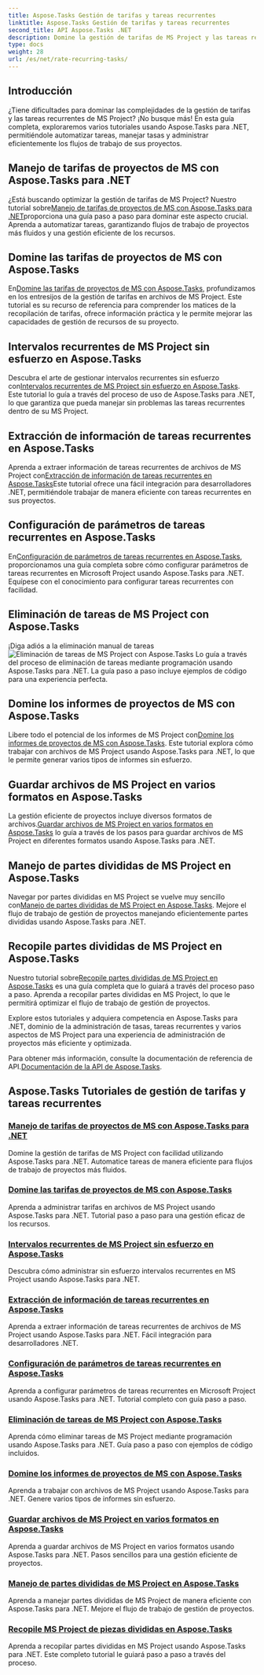 ```yaml
---
title: Aspose.Tasks Gestión de tarifas y tareas recurrentes
linktitle: Aspose.Tasks Gestión de tarifas y tareas recurrentes
second_title: API Aspose.Tasks .NET
description: Domine la gestión de tarifas de MS Project y las tareas recurrentes con Aspose.Tasks .NET. Aprenda a automatizar tareas, manejar tarifas y administrar partes divididas para flujos de trabajo de proyectos.
type: docs
weight: 28
url: /es/net/rate-recurring-tasks/
---
```


## Introducción

¿Tiene dificultades para dominar las complejidades de la gestión de tarifas y las tareas recurrentes de MS Project? ¡No busque más! En esta guía completa, exploraremos varios tutoriales usando Aspose.Tasks para .NET, permitiéndole automatizar tareas, manejar tasas y administrar eficientemente los flujos de trabajo de sus proyectos.

## Manejo de tarifas de proyectos de MS con Aspose.Tasks para .NET
 ¿Está buscando optimizar la gestión de tarifas de MS Project? Nuestro tutorial sobre[Manejo de tarifas de proyectos de MS con Aspose.Tasks para .NET](./handling-rates/)proporciona una guía paso a paso para dominar este aspecto crucial. Aprenda a automatizar tareas, garantizando flujos de trabajo de proyectos más fluidos y una gestión eficiente de los recursos.

## Domine las tarifas de proyectos de MS con Aspose.Tasks
 En[Domine las tarifas de proyectos de MS con Aspose.Tasks](./rate-collection/), profundizamos en los entresijos de la gestión de tarifas en archivos de MS Project. Este tutorial es su recurso de referencia para comprender los matices de la recopilación de tarifas, ofrece información práctica y le permite mejorar las capacidades de gestión de recursos de su proyecto.

## Intervalos recurrentes de MS Project sin esfuerzo en Aspose.Tasks
 Descubra el arte de gestionar intervalos recurrentes sin esfuerzo con[Intervalos recurrentes de MS Project sin esfuerzo en Aspose.Tasks](./recurring-intervals/). Este tutorial lo guía a través del proceso de uso de Aspose.Tasks para .NET, lo que garantiza que pueda manejar sin problemas las tareas recurrentes dentro de su MS Project.

## Extracción de información de tareas recurrentes en Aspose.Tasks
 Aprenda a extraer información de tareas recurrentes de archivos de MS Project con[Extracción de información de tareas recurrentes en Aspose.Tasks](./recurring-task-information/)Este tutorial ofrece una fácil integración para desarrolladores .NET, permitiéndole trabajar de manera eficiente con tareas recurrentes en sus proyectos.

## Configuración de parámetros de tareas recurrentes en Aspose.Tasks
 En[Configuración de parámetros de tareas recurrentes en Aspose.Tasks](./recurring-task-parameters/), proporcionamos una guía completa sobre cómo configurar parámetros de tareas recurrentes en Microsoft Project usando Aspose.Tasks para .NET. Equípese con el conocimiento para configurar tareas recurrentes con facilidad.

## Eliminación de tareas de MS Project con Aspose.Tasks
 ¡Diga adiós a la eliminación manual de tareas![Eliminación de tareas de MS Project con Aspose.Tasks](./removing-tasks/) Lo guía a través del proceso de eliminación de tareas mediante programación usando Aspose.Tasks para .NET. La guía paso a paso incluye ejemplos de código para una experiencia perfecta.

## Domine los informes de proyectos de MS con Aspose.Tasks
 Libere todo el potencial de los informes de MS Project con[Domine los informes de proyectos de MS con Aspose.Tasks](./report-types/). Este tutorial explora cómo trabajar con archivos de MS Project usando Aspose.Tasks para .NET, lo que le permite generar varios tipos de informes sin esfuerzo.

## Guardar archivos de MS Project en varios formatos en Aspose.Tasks
La gestión eficiente de proyectos incluye diversos formatos de archivos.[Guardar archivos de MS Project en varios formatos en Aspose.Tasks](./save-file-formats/) lo guía a través de los pasos para guardar archivos de MS Project en diferentes formatos usando Aspose.Tasks para .NET.

## Manejo de partes divididas de MS Project en Aspose.Tasks
 Navegar por partes divididas en MS Project se vuelve muy sencillo con[Manejo de partes divididas de MS Project en Aspose.Tasks](./split-parts/). Mejore el flujo de trabajo de gestión de proyectos manejando eficientemente partes divididas usando Aspose.Tasks para .NET.

## Recopile partes divididas de MS Project en Aspose.Tasks
 Nuestro tutorial sobre[Recopile partes divididas de MS Project en Aspose.Tasks](./split-part-collection/) es una guía completa que lo guiará a través del proceso paso a paso. Aprenda a recopilar partes divididas en MS Project, lo que le permitirá optimizar el flujo de trabajo de gestión de proyectos.

Explore estos tutoriales y adquiera competencia en Aspose.Tasks para .NET, dominio de la administración de tasas, tareas recurrentes y varios aspectos de MS Project para una experiencia de administración de proyectos más eficiente y optimizada.

 Para obtener más información, consulte la documentación de referencia de API.[Documentación de la API de Aspose.Tasks](https://reference.aspose.com/tasks/net/).

## Aspose.Tasks Tutoriales de gestión de tarifas y tareas recurrentes
### [Manejo de tarifas de proyectos de MS con Aspose.Tasks para .NET](./handling-rates/)
Domine la gestión de tarifas de MS Project con facilidad utilizando Aspose.Tasks para .NET. Automatice tareas de manera eficiente para flujos de trabajo de proyectos más fluidos.
### [Domine las tarifas de proyectos de MS con Aspose.Tasks](./rate-collection/)
Aprenda a administrar tarifas en archivos de MS Project usando Aspose.Tasks para .NET. Tutorial paso a paso para una gestión eficaz de los recursos.
### [Intervalos recurrentes de MS Project sin esfuerzo en Aspose.Tasks](./recurring-intervals/)
Descubra cómo administrar sin esfuerzo intervalos recurrentes en MS Project usando Aspose.Tasks para .NET.
### [Extracción de información de tareas recurrentes en Aspose.Tasks](./recurring-task-information/)
Aprenda a extraer información de tareas recurrentes de archivos de MS Project usando Aspose.Tasks para .NET. Fácil integración para desarrolladores .NET.
### [Configuración de parámetros de tareas recurrentes en Aspose.Tasks](./recurring-task-parameters/)
Aprenda a configurar parámetros de tareas recurrentes en Microsoft Project usando Aspose.Tasks para .NET. Tutorial completo con guía paso a paso.
### [Eliminación de tareas de MS Project con Aspose.Tasks](./removing-tasks/)
Aprenda cómo eliminar tareas de MS Project mediante programación usando Aspose.Tasks para .NET. Guía paso a paso con ejemplos de código incluidos.
### [Domine los informes de proyectos de MS con Aspose.Tasks](./report-types/)
Aprenda a trabajar con archivos de MS Project usando Aspose.Tasks para .NET. Genere varios tipos de informes sin esfuerzo.
### [Guardar archivos de MS Project en varios formatos en Aspose.Tasks](./save-file-formats/)
Aprenda a guardar archivos de MS Project en varios formatos usando Aspose.Tasks para .NET. Pasos sencillos para una gestión eficiente de proyectos.
### [Manejo de partes divididas de MS Project en Aspose.Tasks](./split-parts/)
Aprenda a manejar partes divididas de MS Project de manera eficiente con Aspose.Tasks para .NET. Mejore el flujo de trabajo de gestión de proyectos.
### [Recopile MS Project de piezas divididas en Aspose.Tasks](./split-part-collection/)
Aprenda a recopilar partes divididas en MS Project usando Aspose.Tasks para .NET. Este completo tutorial le guiará paso a paso a través del proceso.
